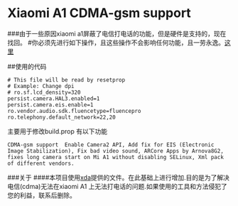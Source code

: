 # Xiaomi A1 CDMA-gsm support
###由于一些原因xiaomi a1屏蔽了电信打电话的功能，但是硬件是支持的，现在找回。
#你必须先进行如下操作，且这些操作不会影响任何功能，且一劳永逸。[这里](http://)

##使用的代码

```
# This file will be read by resetprop
# Example: Change dpi
# ro.sf.lcd_density=320
persist.camera.HAL3.enabled=1
persist.camera.eis.enable=1
ro.vendor.audio.sdk.fluencetype=fluencepro
ro.telephony.default_network=22,20
```
主要用于修改build.prop
有以下功能
```
CDMA-gsm support  Enable Camera2 API, Add fix for EIS (Electronic Image Stabilization), Fix bad video sound, ARCore Apps by Arnova8G2, fixes long camera start on Mi A1 without disabling SELinux, Xml pack of different vendors.
```




###关于 
####本项目使用[xda](https://forum.xda-developers.com/mi-a1/how-to/magisk-module-xiaomi-mi-a1-fixes-v6-t3745484)提供的文件。在此基础上进行增加.目的是为了解决电信(cdma)无法在xiaomi A1 上无法打电话的问题.如果使用的工具和方法侵犯了您的利益，联系后删除。

